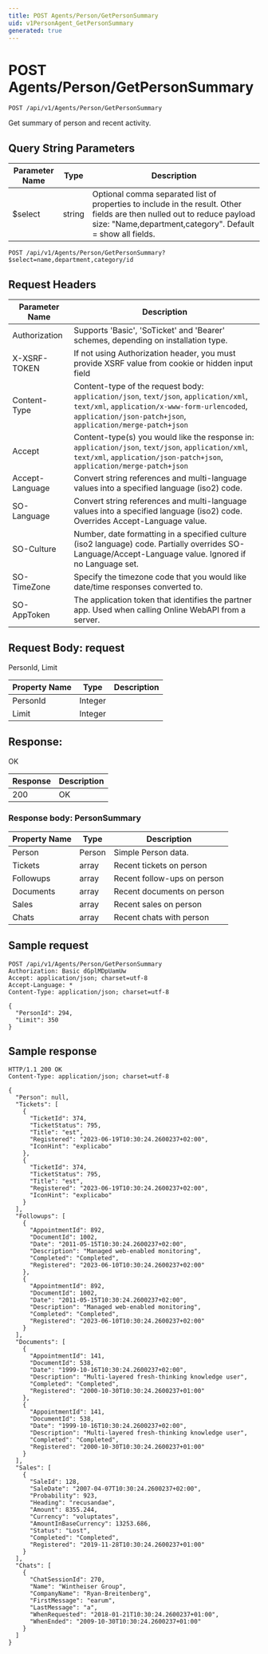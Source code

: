 ```yaml
---
title: POST Agents/Person/GetPersonSummary
uid: v1PersonAgent_GetPersonSummary
generated: true
---
```


# POST Agents/Person/GetPersonSummary

```http
POST /api/v1/Agents/Person/GetPersonSummary
```

Get summary of person and recent activity.







## Query String Parameters

| Parameter Name | Type |  Description |
|----------------|------|--------------|
| $select | string |  Optional comma separated list of properties to include in the result. Other fields are then nulled out to reduce payload size: "Name,department,category". Default = show all fields. |

```http
POST /api/v1/Agents/Person/GetPersonSummary?$select=name,department,category/id
```


## Request Headers

| Parameter Name | Description |
|----------------|-------------|
| Authorization  | Supports 'Basic', 'SoTicket' and 'Bearer' schemes, depending on installation type. |
| X-XSRF-TOKEN   | If not using Authorization header, you must provide XSRF value from cookie or hidden input field |
| Content-Type | Content-type of the request body: `application/json`, `text/json`, `application/xml`, `text/xml`, `application/x-www-form-urlencoded`, `application/json-patch+json`, `application/merge-patch+json` |
| Accept         | Content-type(s) you would like the response in: `application/json`, `text/json`, `application/xml`, `text/xml`, `application/json-patch+json`, `application/merge-patch+json` |
| Accept-Language | Convert string references and multi-language values into a specified language (iso2) code. |
| SO-Language | Convert string references and multi-language values into a specified language (iso2) code. Overrides Accept-Language value. |
| SO-Culture | Number, date formatting in a specified culture (iso2 language) code. Partially overrides SO-Language/Accept-Language value. Ignored if no Language set. |
| SO-TimeZone | Specify the timezone code that you would like date/time responses converted to. |
| SO-AppToken | The application token that identifies the partner app. Used when calling Online WebAPI from a server. |

## Request Body: request 

PersonId, Limit 

| Property Name | Type |  Description |
|----------------|------|--------------|
| PersonId | Integer |  |
| Limit | Integer |  |

## Response:

OK

| Response | Description |
|----------------|-------------|
| 200 | OK |

### Response body: PersonSummary

| Property Name | Type |  Description |
|----------------|------|--------------|
| Person | Person | Simple Person data. |
| Tickets | array | Recent tickets on person |
| Followups | array | Recent follow-ups on person |
| Documents | array | Recent documents on person |
| Sales | array | Recent sales on person |
| Chats | array | Recent chats with person |

## Sample request

```http!
POST /api/v1/Agents/Person/GetPersonSummary
Authorization: Basic dGplMDpUamUw
Accept: application/json; charset=utf-8
Accept-Language: *
Content-Type: application/json; charset=utf-8

{
  "PersonId": 294,
  "Limit": 350
}
```

## Sample response

```http_
HTTP/1.1 200 OK
Content-Type: application/json; charset=utf-8

{
  "Person": null,
  "Tickets": [
    {
      "TicketId": 374,
      "TicketStatus": 795,
      "Title": "est",
      "Registered": "2023-06-19T10:30:24.2600237+02:00",
      "IconHint": "explicabo"
    },
    {
      "TicketId": 374,
      "TicketStatus": 795,
      "Title": "est",
      "Registered": "2023-06-19T10:30:24.2600237+02:00",
      "IconHint": "explicabo"
    }
  ],
  "Followups": [
    {
      "AppointmentId": 892,
      "DocumentId": 1002,
      "Date": "2011-05-15T10:30:24.2600237+02:00",
      "Description": "Managed web-enabled monitoring",
      "Completed": "Completed",
      "Registered": "2023-06-10T10:30:24.2600237+02:00"
    },
    {
      "AppointmentId": 892,
      "DocumentId": 1002,
      "Date": "2011-05-15T10:30:24.2600237+02:00",
      "Description": "Managed web-enabled monitoring",
      "Completed": "Completed",
      "Registered": "2023-06-10T10:30:24.2600237+02:00"
    }
  ],
  "Documents": [
    {
      "AppointmentId": 141,
      "DocumentId": 538,
      "Date": "1999-10-16T10:30:24.2600237+02:00",
      "Description": "Multi-layered fresh-thinking knowledge user",
      "Completed": "Completed",
      "Registered": "2000-10-30T10:30:24.2600237+01:00"
    },
    {
      "AppointmentId": 141,
      "DocumentId": 538,
      "Date": "1999-10-16T10:30:24.2600237+02:00",
      "Description": "Multi-layered fresh-thinking knowledge user",
      "Completed": "Completed",
      "Registered": "2000-10-30T10:30:24.2600237+01:00"
    }
  ],
  "Sales": [
    {
      "SaleId": 128,
      "SaleDate": "2007-04-07T10:30:24.2600237+02:00",
      "Probability": 923,
      "Heading": "recusandae",
      "Amount": 8355.244,
      "Currency": "voluptates",
      "AmountInBaseCurrency": 13253.686,
      "Status": "Lost",
      "Completed": "Completed",
      "Registered": "2019-11-28T10:30:24.2600237+01:00"
    }
  ],
  "Chats": [
    {
      "ChatSessionId": 270,
      "Name": "Wintheiser Group",
      "CompanyName": "Ryan-Breitenberg",
      "FirstMessage": "earum",
      "LastMessage": "a",
      "WhenRequested": "2018-01-21T10:30:24.2600237+01:00",
      "WhenEnded": "2009-10-30T10:30:24.2600237+01:00"
    }
  ]
}
```